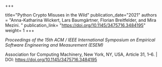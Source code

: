 +++

title="Python Crypto Misuses in the Wild"
publication_date="2021"
authors = "Anna-Katharina Wickert, Lars Baumgärtner, Florian Breitfelder, and Mira Mezini. "
publication_link= "https://doi.org/10.1145/3475716.3484195"
weight= 1
+++


*Proceedings of the 15th ACM / IEEE International Symposium on Empirical Software Engineering and Measurement (ESEM)*

Association for Computing Machinery, New York, NY, USA, Article 31, 1–6. | DOI: https://doi.org/10.1145/3475716.3484195



